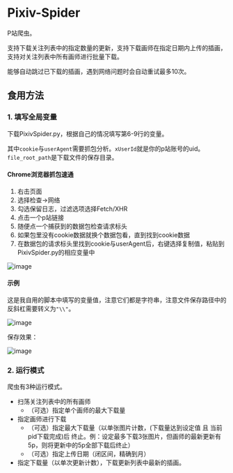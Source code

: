 # Pixiv-Spider
P站爬虫。

支持下载关注列表中的指定数量的更新，支持下载画师在指定日期内上传的插画，支持对关注列表中所有画师进行批量下载。

能够自动跳过已下载的插画，遇到网络问题时会自动重试最多10次。

## 食用方法

### 1. 填写全局变量
下载PixivSpider.py，根据自己的情况填写第6-9行的变量。

其中`cookie`与`userAgent`需要抓包分析。`xUserId`就是你的p站账号的uid。`file_root_path`是下载文件的保存目录。

#### Chrome浏览器抓包速通
1. 右击页面
2. 选择检查->网络
3. 勾选保留日志，过滤选项选择Fetch/XHR
4. 点击一个p站链接
5. 随便点一个捕获到的数据包检查请求标头
6. 如果包里没有cookie数据就换个数据包看，直到找到cookie数据
7. 在数据包的请求标头里找到cookie与userAgent后，右键选择复制值，粘贴到PixivSpider.py的相应变量中

![image](https://user-images.githubusercontent.com/108179220/197403710-d0eb522c-40be-49cd-8ca6-b238a5b0fa2d.png)

#### 示例
这是我自用的脚本中填写的变量值，注意它们都是字符串，注意文件保存路径中的反斜杠需要转义为`"\\"`。

![image](https://user-images.githubusercontent.com/108179220/197404175-01b79216-314d-451e-9e32-e9348ebe986d.png)

保存效果：

![image](https://user-images.githubusercontent.com/108179220/197404638-93e5224c-ac98-4bc8-a4dd-a0b2d4772e0b.png)

### 2. 运行模式
爬虫有3种运行模式。
- 扫荡关注列表中的所有画师
  + （可选）指定单个画师的最大下载量
- 指定画师进行下载
  + （可选）指定最大下载量（以单张图片计数，(下载量达到设定值 且 当前pid下载完成)后 终止。例：设定最多下载3张图片，但画师的最新更新有5p，则将更新中的5p全部下载后终止）
  + （可选）指定上传日期（闭区间，精确到月）
- 指定下载量（以单次更新计数），下载更新列表中最新的插画。
